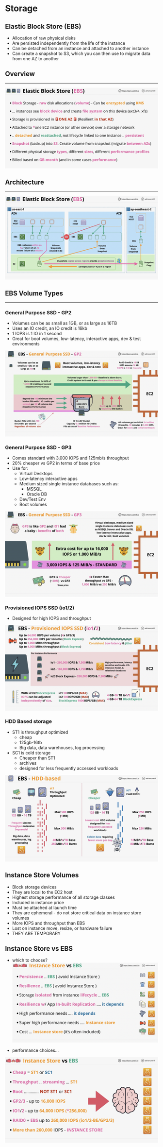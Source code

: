 # Storage

## Elastic Block Store (EBS)

- Allocation of raw physical disks
- Are persisted independently from the life of the instance
- Can be detached from an instance and attached to another instance
- Can create a snapshot to S3, which you can then use to migrate data from one AZ to another

## Overview

---

![ebs-overview](../EC2/visual-aids/ebs-overview.png)

## Architecture

---

![ebs-overview](../EC2/visual-aids/ebs-architecture.png)

## EBS Volume Types

---

### General Purpose SSD - GP2

- Volumes can be as small as 1GB, or as large as 16TB
- Uses an IO credit, an IO credit is 16kb
- 1 IOPS is 1 IO in 1 second
- Great for boot volumes, low-latency, interactive apps, dev & test environments

![ebs-genpurpose-gp2](../EC2/visual-aids/ebs-genpurpose-gp2.png)

### General Purpose SSD - GP3

- Comes standard with 3,000 IOPS and 125mb/s throughput
- 20% cheaper vs GP2 in terms of base price
- Use for:
  - Virtual Desktops
  - Low-latency interactive apps
  - Medium sized single instance databases such as:
    - MSSQL
    - Oracle DB
  - Dev/Test Env
  - Boot volumes

![ebs-genpurpose-gp3](../EC2/visual-aids/ebs-genpurpose-gp3.png)

### Provisioned IOPS SSD (io1/2)

- Designed for high IOPS and throughput

![ebs-provisionediops-io1-2](../EC2/visual-aids/ebs-provisionediops-io1-2.png)

### HDD Based storage

- ST1 is throughput optimized
  - cheap
  - 125gb-16tb
  - Big data, data warehouses, log processing
- SC1 is cold storage
  - Cheaper than ST1
  - archives
  - designed for less frequently accessed workloads

![ebs-hdd](../EC2/visual-aids/ebs-hdd.png)

## Instance Store Volumes

- Block storage devices
- They are local to the EC2 host
- Highest storage performance of all storage classes
- Included in instance price
- Must be attached at launch time
- They are ephemeral - do not store critical data on instance store volumes
- More IOPS and throughput than EBS
- Lost on instance move, resize, or hardware failure
- THEY ARE TEMPORARY

## Instance Store vs EBS

- which to choose?
![instance-store-vs-ebs](../EC2/visual-aids/instance-store-vs-ebs.png)

- performance choices...

![instance-store-vs-ebs-perf](../EC2/visual-aids/instance-store-vs-ebs-perf.png)
